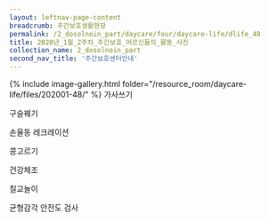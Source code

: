 ```yaml
--- 
layout: leftnav-page-content 
breadcrumb: 주간보호생활현장 
permalink: /2_dosolnoin_part/daycare/four/daycare-life/dlife_48
title: 2020년_1월_2주차_주간보호_어르신들의_활동_사진
collection_name: 2_dosolnoin_part
second_nav_title: '주간보호센터안내' 
---
```

{% include image-gallery.html folder="/resource_room/daycare-life/files/202001-48/" %}
가사쓰기

구슬꿰기

손율동 레크레이션

콩고르기

건강체조

칠교놀이

균형감각 안전도 검사